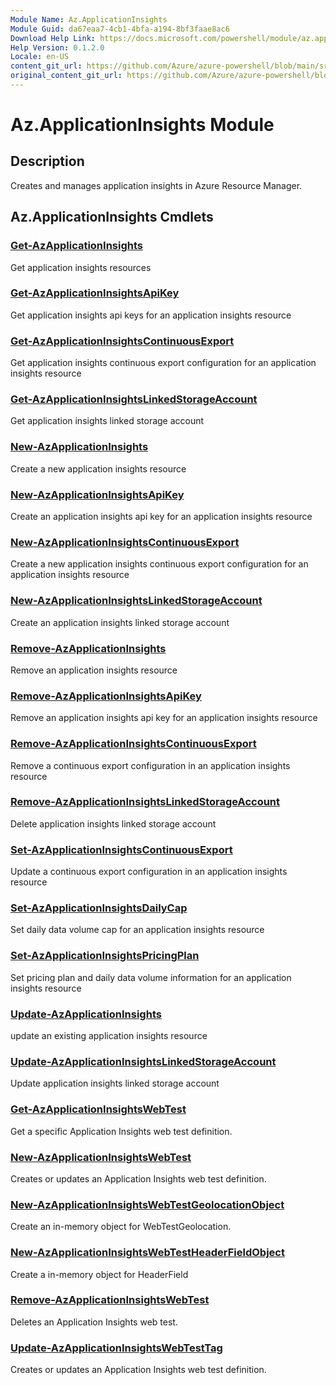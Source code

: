 ```yaml
---
Module Name: Az.ApplicationInsights
Module Guid: da67eaa7-4cb1-4bfa-a194-8bf3faae8ac6
Download Help Link: https://docs.microsoft.com/powershell/module/az.applicationinsights
Help Version: 0.1.2.0
Locale: en-US
content_git_url: https://github.com/Azure/azure-powershell/blob/main/src/ApplicationInsights/ApplicationInsights/help/Az.ApplicationInsights.md
original_content_git_url: https://github.com/Azure/azure-powershell/blob/main/src/ApplicationInsights/ApplicationInsights/help/Az.ApplicationInsights.md
---
```


# Az.ApplicationInsights Module
## Description
Creates and manages application insights in Azure Resource Manager.

## Az.ApplicationInsights Cmdlets
### [Get-AzApplicationInsights](Get-AzApplicationInsights.md)
Get application insights resources

### [Get-AzApplicationInsightsApiKey](Get-AzApplicationInsightsApiKey.md)
Get application insights api keys for an application insights resource

### [Get-AzApplicationInsightsContinuousExport](Get-AzApplicationInsightsContinuousExport.md)
Get application insights continuous export configuration for an application insights resource

### [Get-AzApplicationInsightsLinkedStorageAccount](Get-AzApplicationInsightsLinkedStorageAccount.md)
Get application insights linked storage account

### [New-AzApplicationInsights](New-AzApplicationInsights.md)
Create a new application insights resource

### [New-AzApplicationInsightsApiKey](New-AzApplicationInsightsApiKey.md)
Create an application insights api key for an application insights resource

### [New-AzApplicationInsightsContinuousExport](New-AzApplicationInsightsContinuousExport.md)
Create a new application insights continuous export configuration for an application insights resource

### [New-AzApplicationInsightsLinkedStorageAccount](New-AzApplicationInsightsLinkedStorageAccount.md)
Create an application insights linked storage account

### [Remove-AzApplicationInsights](Remove-AzApplicationInsights.md)
Remove an application insights resource

### [Remove-AzApplicationInsightsApiKey](Remove-AzApplicationInsightsApiKey.md)
Remove an application insights api key for an application insights resource

### [Remove-AzApplicationInsightsContinuousExport](Remove-AzApplicationInsightsContinuousExport.md)
Remove a continuous export configuration in an application insights resource

### [Remove-AzApplicationInsightsLinkedStorageAccount](Remove-AzApplicationInsightsLinkedStorageAccount.md)
Delete application insights linked storage account

### [Set-AzApplicationInsightsContinuousExport](Set-AzApplicationInsightsContinuousExport.md)
Update a continuous export configuration in an application insights resource

### [Set-AzApplicationInsightsDailyCap](Set-AzApplicationInsightsDailyCap.md)
Set daily data volume cap for an application insights resource

### [Set-AzApplicationInsightsPricingPlan](Set-AzApplicationInsightsPricingPlan.md)
Set pricing plan and daily data volume information for an application insights resource

### [Update-AzApplicationInsights](Update-AzApplicationInsights.md)
update an existing application insights resource

### [Update-AzApplicationInsightsLinkedStorageAccount](Update-AzApplicationInsightsLinkedStorageAccount.md)
Update application insights linked storage account

### [Get-AzApplicationInsightsWebTest](Get-AzApplicationInsightsWebTest.md)
Get a specific Application Insights web test definition.

### [New-AzApplicationInsightsWebTest](New-AzApplicationInsightsWebTest.md)
Creates or updates an Application Insights web test definition.

### [New-AzApplicationInsightsWebTestGeolocationObject](New-AzApplicationInsightsWebTestGeolocationObject.md)
Create an in-memory object for WebTestGeolocation.

### [New-AzApplicationInsightsWebTestHeaderFieldObject](New-AzApplicationInsightsWebTestHeaderFieldObject.md)
Create a in-memory object for HeaderField

### [Remove-AzApplicationInsightsWebTest](Remove-AzApplicationInsightsWebTest.md)
Deletes an Application Insights web test.

### [Update-AzApplicationInsightsWebTestTag](Update-AzApplicationInsightsWebTestTag.md)
Creates or updates an Application Insights web test definition.


